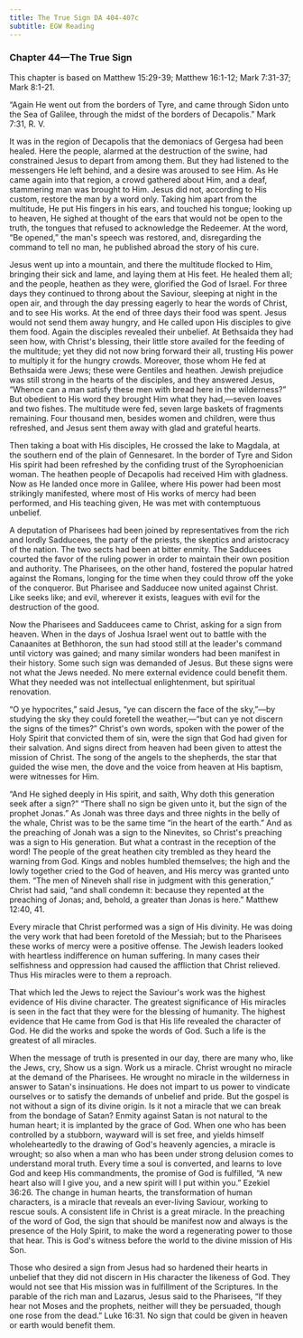 ```yaml
---
title: The True Sign DA 404-407c
subtitle: EGW Reading
---
```


### Chapter 44—The True Sign

This chapter is based on Matthew 15:29-39; Matthew 16:1-12; Mark 7:31-37; Mark 8:1-21.

“Again He went out from the borders of Tyre, and came through Sidon unto the Sea of Galilee, through the midst of the borders of Decapolis.” Mark 7:31, R. V.

It was in the region of Decapolis that the demoniacs of Gergesa had been healed. Here the people, alarmed at the destruction of the swine, had constrained Jesus to depart from among them. But they had listened to the messengers He left behind, and a desire was aroused to see Him. As He came again into that region, a crowd gathered about Him, and a deaf, stammering man was brought to Him. Jesus did not, according to His custom, restore the man by a word only. Taking him apart from the multitude, He put His fingers in his ears, and touched his tongue; looking up to heaven, He sighed at thought of the ears that would not be open to the truth, the tongues that refused to acknowledge the Redeemer. At the word, “Be opened,” the man's speech was restored, and, disregarding the command to tell no man, he published abroad the story of his cure.

Jesus went up into a mountain, and there the multitude flocked to Him, bringing their sick and lame, and laying them at His feet. He healed them all; and the people, heathen as they were, glorified the God of Israel. For three days they continued to throng about the Saviour, sleeping at night in the open air, and through the day pressing eagerly to hear the words of Christ, and to see His works. At the end of three days their food was spent. Jesus would not send them away hungry, and He called upon His disciples to give them food. Again the disciples revealed their unbelief. At Bethsaida they had seen how, with Christ's blessing, their little store availed for the feeding of the multitude; yet they did not now bring forward their all, trusting His power to multiply it for the hungry crowds. Moreover, those whom He fed at Bethsaida were Jews; these were Gentiles and heathen. Jewish prejudice was still strong in the hearts of the disciples, and they answered Jesus, “Whence can a man satisfy these men with bread here in the wilderness?” But obedient to His word they brought Him what they had,—seven loaves and two fishes. The multitude were fed, seven large baskets of fragments remaining. Four thousand men, besides women and children, were thus refreshed, and Jesus sent them away with glad and grateful hearts.

Then taking a boat with His disciples, He crossed the lake to Magdala, at the southern end of the plain of Gennesaret. In the border of Tyre and Sidon His spirit had been refreshed by the confiding trust of the Syrophoenician woman. The heathen people of Decapolis had received Him with gladness. Now as He landed once more in Galilee, where His power had been most strikingly manifested, where most of His works of mercy had been performed, and His teaching given, He was met with contemptuous unbelief.

A deputation of Pharisees had been joined by representatives from the rich and lordly Sadducees, the party of the priests, the skeptics and aristocracy of the nation. The two sects had been at bitter enmity. The Sadducees courted the favor of the ruling power in order to maintain their own position and authority. The Pharisees, on the other hand, fostered the popular hatred against the Romans, longing for the time when they could throw off the yoke of the conqueror. But Pharisee and Sadducee now united against Christ. Like seeks like; and evil, wherever it exists, leagues with evil for the destruction of the good.

Now the Pharisees and Sadducees came to Christ, asking for a sign from heaven. When in the days of Joshua Israel went out to battle with the Canaanites at Bethhoron, the sun had stood still at the leader's command until victory was gained; and many similar wonders had been manifest in their history. Some such sign was demanded of Jesus. But these signs were not what the Jews needed. No mere external evidence could benefit them. What they needed was not intellectual enlightenment, but spiritual renovation.

“O ye hypocrites,” said Jesus, “ye can discern the face of the sky,”—by studying the sky they could foretell the weather,—“but can ye not discern the signs of the times?” Christ's own words, spoken with the power of the Holy Spirit that convicted them of sin, were the sign that God had given for their salvation. And signs direct from heaven had been given to attest the mission of Christ. The song of the angels to the shepherds, the star that guided the wise men, the dove and the voice from heaven at His baptism, were witnesses for Him.

“And He sighed deeply in His spirit, and saith, Why doth this generation seek after a sign?” “There shall no sign be given unto it, but the sign of the prophet Jonas.” As Jonah was three days and three nights in the belly of the whale, Christ was to be the same time “in the heart of the earth.” And as the preaching of Jonah was a sign to the Ninevites, so Christ's preaching was a sign to His generation. But what a contrast in the reception of the word! The people of the great heathen city trembled as they heard the warning from God. Kings and nobles humbled themselves; the high and the lowly together cried to the God of heaven, and His mercy was granted unto them. “The men of Nineveh shall rise in judgment with this generation,” Christ had said, “and shall condemn it: because they repented at the preaching of Jonas; and, behold, a greater than Jonas is here.” Matthew 12:40, 41.

Every miracle that Christ performed was a sign of His divinity. He was doing the very work that had been foretold of the Messiah; but to the Pharisees these works of mercy were a positive offense. The Jewish leaders looked with heartless indifference on human suffering. In many cases their selfishness and oppression had caused the affliction that Christ relieved. Thus His miracles were to them a reproach.

That which led the Jews to reject the Saviour's work was the highest evidence of His divine character. The greatest significance of His miracles is seen in the fact that they were for the blessing of humanity. The highest evidence that He came from God is that His life revealed the character of God. He did the works and spoke the words of God. Such a life is the greatest of all miracles.

When the message of truth is presented in our day, there are many who, like the Jews, cry, Show us a sign. Work us a miracle. Christ wrought no miracle at the demand of the Pharisees. He wrought no miracle in the wilderness in answer to Satan's insinuations. He does not impart to us power to vindicate ourselves or to satisfy the demands of unbelief and pride. But the gospel is not without a sign of its divine origin. Is it not a miracle that we can break from the bondage of Satan? Enmity against Satan is not natural to the human heart; it is implanted by the grace of God. When one who has been controlled by a stubborn, wayward will is set free, and yields himself wholeheartedly to the drawing of God's heavenly agencies, a miracle is wrought; so also when a man who has been under strong delusion comes to understand moral truth. Every time a soul is converted, and learns to love God and keep His commandments, the promise of God is fulfilled, “A new heart also will I give you, and a new spirit will I put within you.” Ezekiel 36:26. The change in human hearts, the transformation of human characters, is a miracle that reveals an ever-living Saviour, working to rescue souls. A consistent life in Christ is a great miracle. In the preaching of the word of God, the sign that should be manifest now and always is the presence of the Holy Spirit, to make the word a regenerating power to those that hear. This is God's witness before the world to the divine mission of His Son.

Those who desired a sign from Jesus had so hardened their hearts in unbelief that they did not discern in His character the likeness of God. They would not see that His mission was in fulfillment of the Scriptures. In the parable of the rich man and Lazarus, Jesus said to the Pharisees, “If they hear not Moses and the prophets, neither will they be persuaded, though one rose from the dead.” Luke 16:31. No sign that could be given in heaven or earth would benefit them.